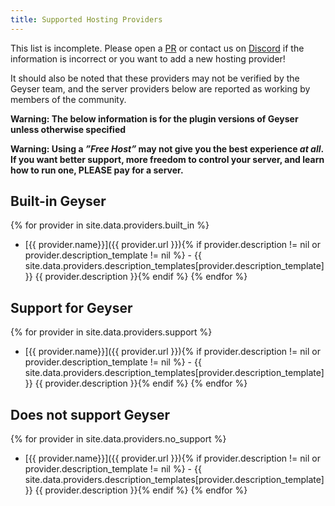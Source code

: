 ```yaml
---
title: Supported Hosting Providers
---
```


This list is incomplete. Please open a [PR](https://github.com/GeyserMC/GeyserWiki/pulls) or contact us on [Discord](https://discord.gg/geysermc) if the information is incorrect or you want to add a new hosting provider!

It should also be noted that these providers may not be verified by the Geyser team, and the server providers below are reported as working by members of the community.

**Warning: The below information is for the plugin versions of Geyser unless otherwise specified**

**Warning: Using a *”Free Host”* may not give you the best experience *at all*. If you want better support, more freedom to control your server, and learn how to run one, PLEASE pay for a server.**

## Built-in Geyser
{% for provider in site.data.providers.built_in %}
* [{{ provider.name}}]({{ provider.url }}){% if provider.description != nil or provider.description_template != nil %} - {{ site.data.providers.description_templates[provider.description_template] }} {{ provider.description }}{% endif %}
{% endfor %}

## Support for Geyser
{% for provider in site.data.providers.support %}
* [{{ provider.name}}]({{ provider.url }}){% if provider.description != nil or provider.description_template != nil %} - {{ site.data.providers.description_templates[provider.description_template] }} {{ provider.description }}{% endif %}
{% endfor %}

## Does not support Geyser
{% for provider in site.data.providers.no_support %}
* [{{ provider.name}}]({{ provider.url }}){% if provider.description != nil or provider.description_template != nil %} - {{ site.data.providers.description_templates[provider.description_template] }} {{ provider.description }}{% endif %}
{% endfor %}
